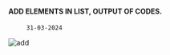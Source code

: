 ####               ADD ELEMENTS IN LIST, OUTPUT OF CODES.
         31-03-2024 
![add](https://github.com/ranjeetdakshvanshi/webprojects/assets/164492985/fc604519-ed61-4fa9-b0a5-a20882afb7cd)

